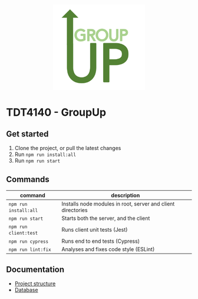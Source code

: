 
<div align="center">
    <img src="docs/images/logo.png"
        width="250"
        alt="Logo." algin="center"/>
</div>

# TDT4140 - GroupUp


## Get started

1. Clone the project, or pull the latest changes
2. Run `npm run install:all`
3. Run `npm run start`


## Commands

command | description
--- | ---
`npm run install:all` | Installs node modules in root, server and client directories
`npm run start` | Starts both the server, and the client
`npm run client:test` | Runs client unit tests (Jest)
`npm run cypress` | Runs end to end tests (Cypress)
`npm run lint:fix` | Analyses and fixes code style (ESLint)


## Documentation
- [Project structure](docs/project_structure.md)
- [Database](docs/database.md)

